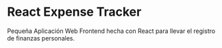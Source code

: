 # React Expense Tracker

Pequeña Aplicación Web Frontend hecha con React para llevar el registro de finanzas personales.
